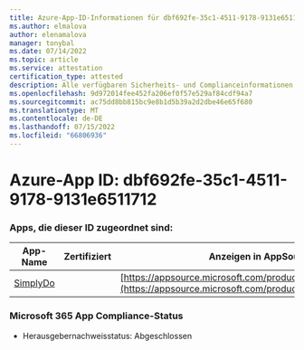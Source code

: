 ```yaml
---
title: Azure-App-ID-Informationen für dbf692fe-35c1-4511-9178-9131e6511712
ms.author: elmalova
author: elenamalova
manager: tonybal
ms.date: 07/14/2022
ms.topic: article
ms.service: attestation
certification_type: attested
description: Alle verfügbaren Sicherheits- und Complianceinformationen für dbf692fe-35c1-4511-9178-9131e6511712.
ms.openlocfilehash: 9d972014fee452fa206ef0f57e529af84cdf94a7
ms.sourcegitcommit: ac75dd8bb815bc9e8b1d5b39a2d2dbe46e65f680
ms.translationtype: MT
ms.contentlocale: de-DE
ms.lasthandoff: 07/15/2022
ms.locfileid: "66806936"
---
```

# <a name="azure-app-id-dbf692fe-35c1-4511-9178-9131e6511712"></a>Azure-App ID: dbf692fe-35c1-4511-9178-9131e6511712


### <a name="apps-associated-with-this-id"></a>Apps, die dieser ID zugeordnet sind:
| **App-Name** | **Zertifiziert** | **Anzeigen in AppSource** |
|--------------|---------------|-----------------------|
| [SimplyDo](../forward/WA200004248.md) |  | [https://appsource.microsoft.com/product/office/WA200004248](https://appsource.microsoft.com/product/office/WA200004248) |

### <a name="microsoft-365-app-compliance-status"></a>Microsoft 365 App Compliance-Status
- Herausgebernachweisstatus: Abgeschlossen
